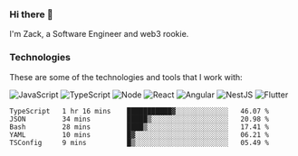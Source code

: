 ### Hi there 👋
I'm Zack, a Software Engineer and web3 rookie.

### Technologies
These are some of the technologies and tools that I work with:

![JavaScript](https://img.shields.io/badge/JavaScript-323330.svg?logo=javascript&logoColor=F7DF1E) 
![TypeScript](https://img.shields.io/badge/TypeScript-007ACC.svg?logo=typescript&logoColor=white) 
![Node](https://img.shields.io/badge/Node.js-43853D.svg?logo=node.js&logoColor=white)
![React](https://img.shields.io/badge/React-20232a.svg?logo=react&logoColor=61DAFB) 
![Angular](https://img.shields.io/badge/Angular-E23237.svg?logo=angularjs&logoColor=white)
![NestJS](https://img.shields.io/badge/NestJS-E0234E?logo=nestjs&logoColor=white)
![Flutter](https://img.shields.io/badge/Flutter-02569B.svg?logo=flutter&logoColor=white)

<!--START_SECTION:waka-->

```text
TypeScript   1 hr 16 mins    ███████████▓░░░░░░░░░░░░░   46.07 %
JSON         34 mins         █████▒░░░░░░░░░░░░░░░░░░░   20.98 %
Bash         28 mins         ████▒░░░░░░░░░░░░░░░░░░░░   17.41 %
YAML         10 mins         █▓░░░░░░░░░░░░░░░░░░░░░░░   06.21 %
TSConfig     9 mins          █▒░░░░░░░░░░░░░░░░░░░░░░░   05.49 %
```

<!--END_SECTION:waka-->
